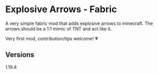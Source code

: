 # Explosive Arrows - Fabric

A very simple fabric mod that adds explosive arrows to minecraft. The arrows should be a 1:1 mimic of TNT and act like it.

Very first mod, contribution/tips welcome! :heartpulse:

## Versions

1.19.4

